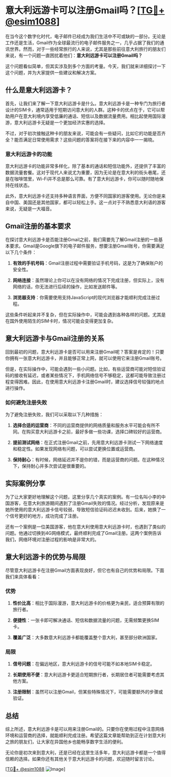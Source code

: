 # 意大利远游卡可以注册Gmail吗？[[TG💪+ @esim1088](https://t.me/s/esim1088)]

在当今这个数字化时代，电子邮件已经成为我们生活中不可或缺的一部分。无论是工作还是生活，Gmail作为全球最流行的电子邮件服务之一，几乎占据了我们的通讯世界。然而，对于一些经常旅行的人来说，尤其是那些前往意大利旅行的朋友们来说，有一个问题一直困扰着他们：**意大利远游卡可以注册Gmail吗？**

这个问题看似简单，但其实涉及到多个方面的考量。今天，我们就来详细探讨一下这个问题，并为大家提供一些建议和解决方案。

## 什么是意大利远游卡？

首先，让我们来了解一下意大利远游卡是什么。意大利远游卡是一种专门为旅行者设计的SIM卡，通常适用于短期访问意大利的人群。这种卡的优点在于，它可以帮助用户在意大利境内享受低廉的通话、短信以及数据流量费用。相比起使用国际漫游，意大利远游卡无疑是一个更加经济实惠的选择。

不过，对于初次接触这种卡的朋友来说，可能会有一些疑问，比如它的功能是否齐全？能否满足日常使用需求？这些问题的答案将在接下来的内容中一一揭晓。

### 意大利远游卡的功能

意大利远游卡的功能非常多样化，除了基本的通话和短信功能外，还提供了丰富的数据流量套餐。这对于现代人来说尤为重要，因为无论是在意大利的街头巷尾，还是在咖啡馆里，Wi-Fi并不总是那么可靠。有了意大利远游卡，你可以随时随地保持在线状态。

此外，意大利远游卡还支持多种语言界面，方便不同国家的游客使用。无论你是来自中国、美国还是其他国家，都可以轻松上手。这一点对于不熟悉意大利语的游客来说，无疑是一大福音。

## Gmail注册的基本要求

在探讨意大利远游卡是否能注册Gmail之前，我们需要先了解Gmail注册的一些基本要求。Gmail是Google旗下的电子邮件服务，想要注册Gmail账号，你需要满足以下几个条件：

1. **有效的手机号码**：Gmail注册过程中需要验证手机号码，这是为了确保账户的安全性。
   
2. **网络连接**：虽然理论上你可以在没有网络的情况下完成注册，但实际上，没有网络的话，你无法进行后续的操作，比如发送邮件等。

3. **浏览器支持**：你需要使用支持JavaScript的现代浏览器才能顺利完成注册过程。

这些条件听起来并不复杂，但在实际操作中，可能会遇到各种各样的问题。尤其是在国外使用陌生的SIM卡时，情况可能会变得更加复杂。

## 意大利远游卡与Gmail注册的关系

回到最初的问题，意大利远游卡是否可以用来注册Gmail呢？答案是肯定的！只要你拥有一张意大利远游卡，并且能够正常上网，就可以使用它来注册Gmail账号。

但是，在实际操作中，可能会遇到一些小问题。比如，有些运营商可能对短信验证码的接收有延迟，或者某些情况下，手机网络信号不够稳定，这都可能导致注册过程变得困难。因此，在使用意大利远游卡注册Gmail时，建议选择信号较强的地点进行操作。

### 如何避免注册失败

为了避免注册失败，我们可以采取以下几种措施：

1. **选择合适的运营商**：不同的运营商提供的网络质量和服务水平可能会有所不同。在购买意大利远游卡之前，最好多做一些功课，选择口碑较好的运营商。

2. **提前测试网络**：在正式注册Gmail之前，先用意大利远游卡测试一下网络速度和稳定性。如果发现网络有问题，可以尝试更换位置或运营商。

3. **保持耐心**：有时候，网络延迟并不是你的错，而是运营商的问题。在这种情况下，保持耐心并多次尝试是很重要的。

## 实际案例分享

为了让大家更好地理解这个问题，这里分享几个真实的案例。有一位名叫小李的中国游客，在意大利旅游期间遇到了注册Gmail失败的情况。经过分析，发现原来是她所使用的意大利远游卡信号较弱，导致短信验证码迟迟未收到。后来，她换了一个信号更好的地方，成功完成了注册。

还有一个案例是一位美国游客，他在意大利使用意大利远游卡时，也遇到了类似的问题。他通过切换到4G网络模式，最终顺利完成了Gmail注册。这两个案例告诉我们，网络环境对注册过程的影响是非常大的。

## 意大利远游卡的优势与局限

尽管意大利远游卡在注册Gmail方面表现良好，但它也有自己的优势和局限。下面我们来具体看看：

### 优势

1. **性价比高**：相比于国际漫游，意大利远游卡的价格更为亲民，适合预算有限的旅行者。
   
2. **便捷性**：一张卡即可解决通话、短信和数据流量的问题，无需频繁更换SIM卡。

3. **覆盖广泛**：大多数意大利远游卡都能覆盖整个意大利，甚至部分欧洲国家。

### 局限

1. **信号问题**：在偏远地区，意大利远游卡的信号可能不如本地SIM卡稳定。

2. **长期使用不便**：意大利远游卡更适合短期旅行者，长期居住者可能需要考虑其他方案。

3. **注册限制**：虽然可以注册Gmail，但某些特殊情况下，可能需要额外的步骤或验证。

## 总结

综上所述，意大利远游卡是可以用来注册Gmail的。只要你在使用过程中注意网络环境和运营商的选择，就能顺利完成注册。希望这篇文章能帮助到正在计划意大利之旅的朋友们，让大家在异国他乡也能畅享数字生活的便利。

无论你是初次来到意大利，还是已经在这里生活多年，意大利远游卡都是一个值得信赖的选择。如果你还有其他关于意大利远游卡的问题，欢迎随时留言讨论。

[[TG💪+ @esim1088](https://t.me/s/esim1088) ![Image](https://i.postimg.cc/4NQfJmqS/Snipaste-2025-05-13-00-14-12.png)]